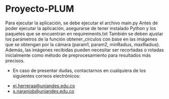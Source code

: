 # Proyecto-PLUM

Para ejecutar la aplicación, se debe ejecutar el archivo main.py
Antes de poder ejecutar la aplicación, asegurarse de tener instalado Python y los paquetes que se encuentran en requirements.txt
También se deben ajustar los parámetros de la función obtener_circulos con base en las imágenes que se obtengan por la cámara (param1, param2, minRadius, maxRadius).
Además, las imágenes recibidas pueden necesitar ser recortadas o rotadas inicialmente como método de preprocesamiento para resultados más precisos.

* En caso de presentar dudas, contactarnos en cualquiera de los siguientes correos electrónicos:
- ej.herreraa@uniandes.edu.co
- s.naranjob@uniandes.edu.co